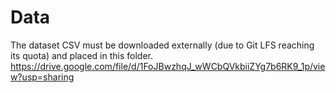 # Data
The dataset CSV must be downloaded externally (due to Git LFS reaching its quota) and placed in this folder.</br>
https://drive.google.com/file/d/1FoJBwzhqJ_wWCbQVkbiiZYg7b6RK9_1p/view?usp=sharing</br>

